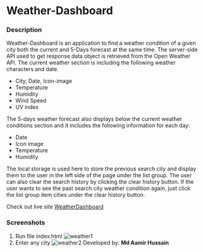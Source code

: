 # Weather-Dashboard

### Description

Weather-Dashboard is an application to find a weather condition of a given city both the current and 5-Days forecast at the same time.
The server-side API used to get response data object is retrieved from the Open Weather APi.
The current weather section is including the following weather characters and date.

- City, Date, Icon-image
- Temperature
- Humidity
- Wind Speed
- UV index

The 5-days weather forecast also displays below the current weather conditions section and it includes the following information for each day:

- Date
- Icon image
- Temperature
- Humidity

The local storage is used here to store the previous search city and display them to the user in the left side of the page under the list group. The user can also clear the search history by clicking the clear history button.
If the user wants to see the past search city weather condition again, just click the list group item cities under the clear history button.

Check out live site [WeatherDashboard](https://weatherdashboard-new.netlify.app/)

### Screenshots

1. Run file index.html
![weather1](https://github.com/user-attachments/assets/fbda6087-3540-4d8e-9cc7-a0dc9a35cce5)
2. Enter any city
![weather2](https://github.com/user-attachments/assets/063f4724-d692-4cc2-91e9-9d333875a44c)
Developed by: **Md Aamir Hussain**
